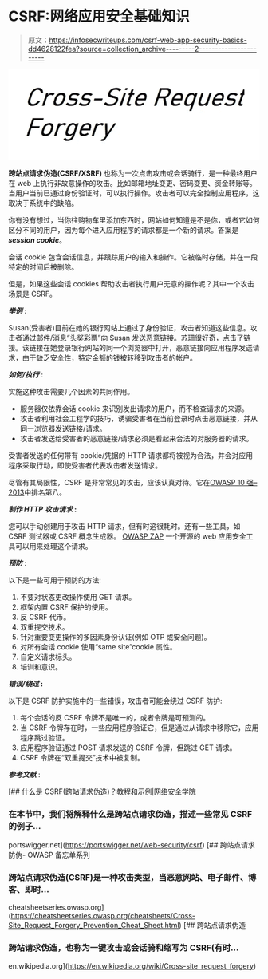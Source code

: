 # CSRF:网络应用安全基础知识

> 原文：<https://infosecwriteups.com/csrf-web-app-security-basics-dd4628122fea?source=collection_archive---------2----------------------->

![](img/2566cccd564e5fa93587aa5a8abfc5da.png)

**跨站点请求伪造(CSRF/XSRF)** 也称为一次点击攻击或会话骑行，是一种最终用户在 web 上执行非故意操作的攻击。比如邮箱地址变更、密码变更、资金转账等。当用户当前已通过身份验证时，可以执行操作。攻击者可以完全控制应用程序，这取决于系统中的缺陷。

你有没有想过，当你往购物车里添加东西时，网站如何知道是不是你，或者它如何区分不同的用户，因为每个进入应用程序的请求都是一个新的请求。答案是***session cookie***。

会话 cookie 包含会话信息，并跟踪用户的输入和操作。它被临时存储，并在一段特定的时间后被删除。

但是，如果这些会话 cookies 帮助攻击者执行用户无意的操作呢？其中一个攻击场景是 CSRF。

***举例*** :

Susan(受害者)目前在她的银行网站上通过了身份验证，攻击者知道这些信息。攻击者通过邮件/消息“头奖彩票”向 Susan 发送恶意链接。苏珊很好奇，点击了链接。该链接在她登录银行网站的同一个浏览器中打开，恶意链接向应用程序发送请求，由于缺乏安全性，特定金额的钱被转移到攻击者的帐户。

***如何/执行*** :

实施这种攻击需要几个因素的共同作用。

*   服务器仅依靠会话 cookie 来识别发出请求的用户，而不检查请求的来源。
*   攻击者利用社会工程学的技巧，诱骗受害者在当前登录时点击恶意链接，并从同一浏览器发送链接/请求。
*   攻击者发送给受害者的恶意链接/请求必须是看起来合法的对服务器的请求。

受害者发送的任何带有 cookie/凭据的 HTTP 请求都将被视为合法，并会对应用程序采取行动，即使受害者代表攻击者发送请求。

尽管有其局限性，CSRF 是非常常见的攻击，应该认真对待。它在[OWASP 10 强–2013](https://owasp.org/www-pdf-archive/OWASP_Top_10_-_2013.pdf)中排名第八。

***制作 HTTP 攻击请求* :**

您可以手动创建用于攻击 HTTP 请求，但有时这很耗时。还有一些工具，如 CSRF 测试器或 CSRF 概念生成器。 [OWASP ZAP](https://owasp.org/www-project-zap/) 一个开源的 web 应用安全工具可以用来处理这个请求。

***预防*** :

以下是一些可用于预防的方法:

1.  不要对状态更改操作使用 GET 请求。
2.  框架内置 CSRF 保护的使用。
3.  反 CSRF 代币。
4.  双重提交技术。
5.  针对重要变更操作的多因素身份认证(例如 OTP 或安全问题)。
6.  对所有会话 cookie 使用“same site”cookie 属性。
7.  自定义请求标头。
8.  培训和意识。

***错误/绕过* :**

以下是 CSRF 防护实施中的一些错误，攻击者可能会绕过 CSRF 防护:

1.  每个会话的反 CSRF 令牌不是唯一的，或者令牌是可预测的。
2.  当 CSRF 令牌存在时，一些应用程序验证它，但是通过从请求中移除它，应用程序跳过验证。
3.  应用程序验证通过 POST 请求发送的 CSRF 令牌，但跳过 GET 请求。
4.  CSRF 令牌在“双重提交”技术中被复制。

***参考文献*** :

[](https://portswigger.net/web-security/csrf) [## 什么是 CSRF(跨站请求伪造)？教程和示例|网络安全学院

### 在本节中，我们将解释什么是跨站点请求伪造，描述一些常见 CSRF 的例子…

portswigger.net](https://portswigger.net/web-security/csrf)  [## 跨站点请求防伪- OWASP 备忘单系列

### 跨站点请求伪造(CSRF)是一种攻击类型，当恶意网站、电子邮件、博客、即时…

cheatsheetseries.owasp.org](https://cheatsheetseries.owasp.org/cheatsheets/Cross-Site_Request_Forgery_Prevention_Cheat_Sheet.html) [](https://en.wikipedia.org/wiki/Cross-site_request_forgery) [## 跨站点请求伪造

### 跨站请求伪造，也称为一键攻击或会话骑和缩写为 CSRF(有时…

en.wikipedia.org](https://en.wikipedia.org/wiki/Cross-site_request_forgery)